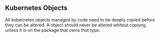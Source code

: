 ## Kubernetes Objects

All kubernetes objects managed by code need to be deeply copied before they can be altered. A object should never be altered whitout copiyng unless it is on the package that owns that type.
